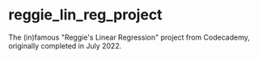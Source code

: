 # reggie_lin_reg_project
The (in)famous "Reggie's Linear Regression" project from Codecademy, originally completed in July 2022.
